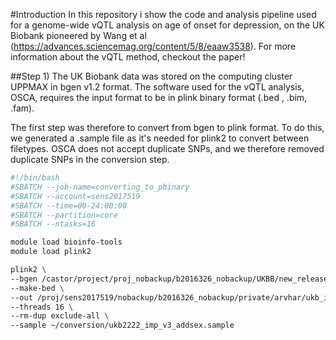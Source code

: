 #Introduction
In this repository i show the code and analysis pipeline used for a genome-wide vQTL analysis on age of onset for depression, on the UK Biobank pioneered by Wang et al (https://advances.sciencemag.org/content/5/8/eaaw3538).
For more information about the vQTL method, checkout the paper!



##Step 1)
The UK Biobank data was stored on the computing cluster UPPMAX in bgen v1.2 format.
The software used for the vQTL analysis, OSCA, requires the input format to be in plink binary format (.bed , .bim, .fam).

The first step was therefore to convert from bgen to plink format. To do this, we generated a .sample file as it's needed for
plink2 to convert between filetypes.
OSCA does not accept duplicate SNPs, and we therefore removed duplicate SNPs in the conversion step.

```bash
#!/bin/bash
#SBATCH --job-name=converting_to_pbinary
#SBATCH --account=sens2017519
#SBATCH --time=00-24:00:00
#SBATCH --partition=core
#SBATCH --ntasks=16

module load bioinfo-tools
module load plink2

plink2 \
--bgen /castor/project/proj_nobackup/b2016326_nobackup/UKBB/new_release_20180313/EGAD00010001474_decrypted/ukb_imp_chr3_v3.bgen \
--make-bed \
--out /proj/sens2017519/nobackup/b2016326_nobackup/private/arvhar/ukb_imp_chr3_v3_conv_excl \
--threads 16 \
--rm-dup exclude-all \
--sample ~/conversion/ukb2222_imp_v3_addsex.sample
```






